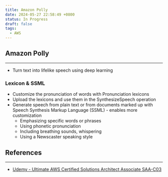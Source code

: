 ```yaml
---
title: Amazon Polly
date: 2024-05-27 22:58:49 +0800
status: In Progress
draft: false
tags:
  - AWS
---
```

## Amazon Polly
---
- Turn text into lifelike speech using deep learning

### Lexicon & SSML
- Customize the pronunciation of words with Pronunciation lexicons
- Upload the lexicons and use them in the SynthesizeSpeech operation
- Generate speech from plain text or from documents marked up with Speech Synthesis Markup Language (SSML) - enables more customization
	- Emphasizing specific words or phrases
	- Using phonetic pronunciation
	- Including breathing sounds, whispering
	- Using a Newscaster speaking style

## References
---
- [Udemy - Ultimate AWS Certified Solutions Architect Associate SAA-C03](https://www.udemy.com/course/aws-certified-solutions-architect-associate-saa-c03)
